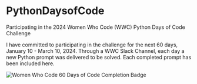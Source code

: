 # PythonDaysofCode
Participating in the 2024 Women Who Code (WWC) Python Days of Code Challenge

I have committed to participating in the challenge for the next 60 days, January 10 - March 10, 2024.
Through a WWC Slack Channel, each day a new Python prompt was delivered to be solved.
Each completed prompt has been included here.

![Women Who Code 60 Days of Code Completion Badge](https://github.com/adomanico001/PythonDaysofCode/assets/102832335/83043ef3-6344-4fc7-a0d1-4c505642b64c)
